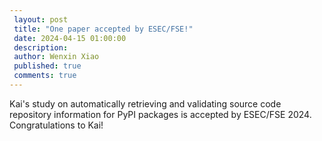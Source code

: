 ```yaml
---
 layout: post
 title: "One paper accepted by ESEC/FSE!"
 date: 2024-04-15 01:00:00
 description:
 author: Wenxin Xiao
 published: true
 comments: true
---
```


Kai's study on automatically retrieving and validating source code repository information for PyPI packages is accepted by ESEC/FSE 2024. Congratulations to Kai!
